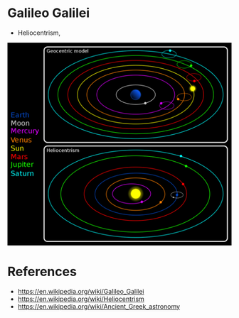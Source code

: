 # Galileo Galilei

- Heliocentrism, 

![](heliocentrism.png)

# References

- https://en.wikipedia.org/wiki/Galileo_Galilei
- https://en.wikipedia.org/wiki/Heliocentrism
- https://en.wikipedia.org/wiki/Ancient_Greek_astronomy

